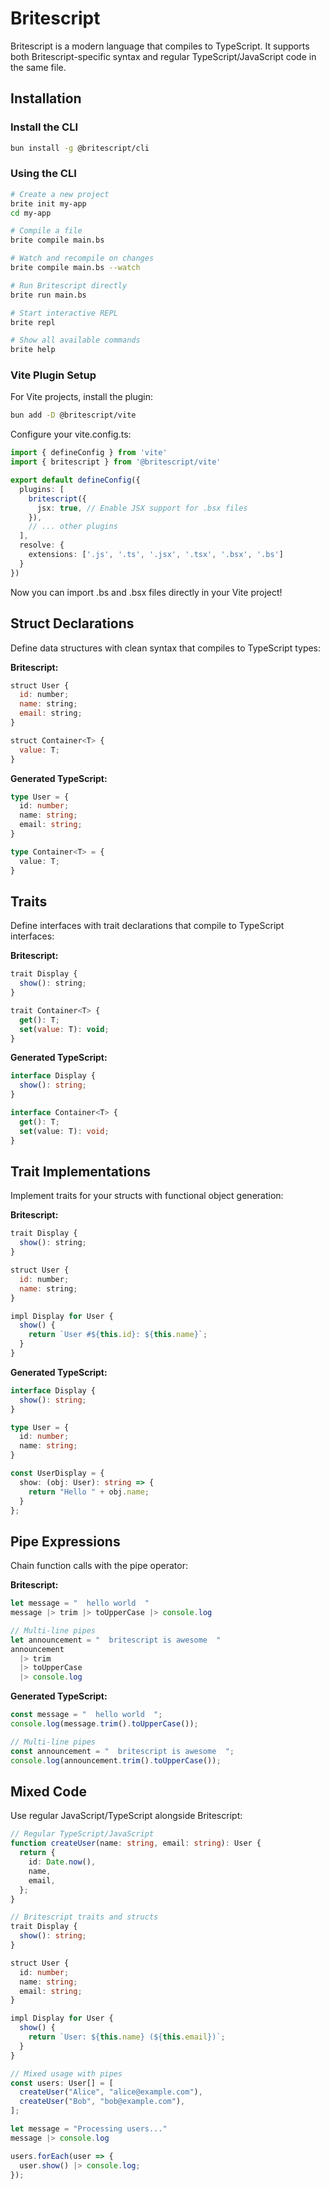 # Britescript

Britescript is a modern language that compiles to TypeScript. It supports both Britescript-specific syntax and regular TypeScript/JavaScript code in the same file.

## Installation

### Install the CLI

```bash
bun install -g @britescript/cli
```

### Using the CLI

```bash
# Create a new project
brite init my-app
cd my-app

# Compile a file
brite compile main.bs

# Watch and recompile on changes
brite compile main.bs --watch

# Run Britescript directly
brite run main.bs

# Start interactive REPL
brite repl

# Show all available commands
brite help
```

### Vite Plugin Setup

For Vite projects, install the plugin:

```bash
bun add -D @britescript/vite
```

Configure your vite.config.ts:

```typescript
import { defineConfig } from 'vite'
import { britescript } from '@britescript/vite'

export default defineConfig({
  plugins: [
    britescript({
      jsx: true, // Enable JSX support for .bsx files
    }),
    // ... other plugins
  ],
  resolve: {
    extensions: ['.js', '.ts', '.jsx', '.tsx', '.bsx', '.bs']
  }
})
```

Now you can import .bs and .bsx files directly in your Vite project!

## Struct Declarations

Define data structures with clean syntax that compiles to TypeScript types:

**Britescript:**
```javascript
struct User {
  id: number;
  name: string;
  email: string;
}

struct Container<T> {
  value: T;
}
```

**Generated TypeScript:**
```typescript
type User = {
  id: number;
  name: string;
  email: string;
}

type Container<T> = {
  value: T;
}
```

## Traits

Define interfaces with trait declarations that compile to TypeScript interfaces:

**Britescript:**
```javascript
trait Display {
  show(): string;
}

trait Container<T> {
  get(): T;
  set(value: T): void;
}
```

**Generated TypeScript:**
```typescript
interface Display {
  show(): string;
}

interface Container<T> {
  get(): T;
  set(value: T): void;
}
```

## Trait Implementations

Implement traits for your structs with functional object generation:

**Britescript:**
```javascript
trait Display {
  show(): string;
}

struct User {
  id: number;
  name: string;
}

impl Display for User {
  show() {
    return `User #${this.id}: ${this.name}`;
  }
}
```

**Generated TypeScript:**
```typescript
interface Display {
  show(): string;
}

type User = {
  id: number;
  name: string;
}

const UserDisplay = {
  show: (obj: User): string => {
    return "Hello " + obj.name;
  }
};
```

## Pipe Expressions

Chain function calls with the pipe operator:

**Britescript:**
```javascript
let message = "  hello world  "
message |> trim |> toUpperCase |> console.log

// Multi-line pipes
let announcement = "  britescript is awesome  "
announcement 
  |> trim 
  |> toUpperCase 
  |> console.log
```

**Generated TypeScript:**
```typescript
const message = "  hello world  ";
console.log(message.trim().toUpperCase());

// Multi-line pipes
const announcement = "  britescript is awesome  ";
console.log(announcement.trim().toUpperCase());
```

## Mixed Code

Use regular JavaScript/TypeScript alongside Britescript:

```typescript
// Regular TypeScript/JavaScript
function createUser(name: string, email: string): User {
  return {
    id: Date.now(),
    name,
    email,
  };
}

// Britescript traits and structs
trait Display {
  show(): string;
}

struct User {
  id: number;
  name: string;
  email: string;
}

impl Display for User {
  show() {
    return `User: ${this.name} (${this.email})`;
  }
}

// Mixed usage with pipes
const users: User[] = [
  createUser("Alice", "alice@example.com"),
  createUser("Bob", "bob@example.com"),
];

let message = "Processing users..."
message |> console.log

users.forEach(user => {
  user.show() |> console.log;
});
```